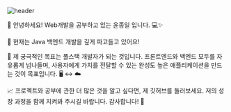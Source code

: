 ![header](https://capsule-render.vercel.app/api?type=venom&height=150&color=gradient&text=👋%20Welcome%20to%20my%20GitHub!&textBg=false&fontAlign=50&fontAlignY=48&descAlign=42&descAlignY=15&rotate=0&fontSize=28&reversal=false&fontColor=000000)

👋 안녕하세요! Web개발을 공부하고 있는 윤종일 입니다. 💻✨

🌱 현재는 Java 백엔드 개발을 깊게 파고들고 있어요!

🎯 제 궁극적인 목표는 풀스택 개발자가 되는 것입니다. 프론트엔드와 백엔드 모두를 자유롭게 넘나들며, 사용자에게 가치를 전달할 수 있는 완성도 높은 애플리케이션을 만드는 것이 목표입니다. 🖥️ ↔️ ☁️

📈 프로젝트와 공부에 관한 더 많은 것을 알고 싶다면, 제 깃허브를 둘러보세요. 저의 성장 과정을 함께 지켜봐 주시길 바랍니다. 감사합니다! 🙏

